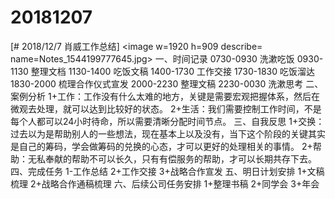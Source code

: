 # 20181207

[# 2018/12/7 肖威工作总结]
<image w=1920 h=909 describe= name=Notes_1544199777645.jpg>
一、时间记录
0730-0930 洗漱吃饭
0930-1130 整理文档
1130-1400 吃饭文稿
1400-1730 工作交接
1730-1830 吃饭溜达
1830-2000 梳理合作仪式宣发
2000-2230 整理文稿
2230-0030 洗漱思考
二、案例分析
1+工作：工作没有什么太难的地方，关键是需要宏观把握体系，然后在微观去处理，就可以达到比较好的状态。
2+生活：我们需要控制工作时间，不是每个人都可以24小时待命，所以需要清晰分配时间节点。
三、自我反思
1+交换：过去以为是帮助别人的一些想法，现在基本上以及没有，当下这个阶段的关键其实是自己的筹码，学会做筹码的兑换的心态，才可以更好的处理相关的事情。
2+帮助：无私奉献的帮助不可以长久，只有有偿服务的帮助，才可以长期共存下去。
四、完成任务
1-工作总结
2+工作交接
3+战略合作宣发
五、明日计划安排
1+文稿梳理
2+战略合作通稿梳理
六、后续公司任务安排
1+整理书稿 2+同学会 3+年会
